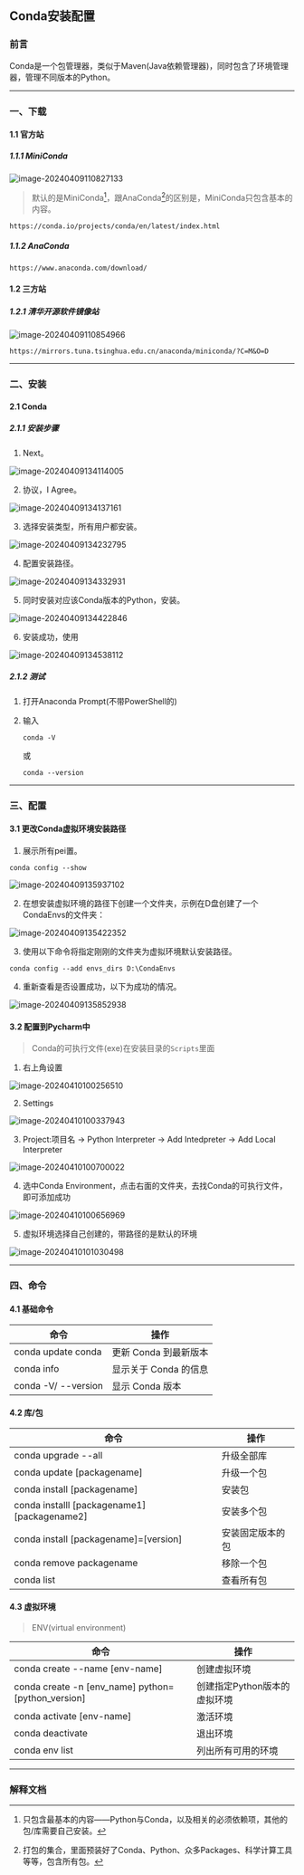 ## Conda安装配置

### 前言

Conda是一个包管理器，类似于Maven(Java依赖管理器)，同时包含了环境管理器，管理不同版本的Python。



---



### 一、下载

#### 1.1 官方站

##### 1.1.1 MiniConda

![image-20240409110827133](https://typora-picture-zhao.oss-cn-beijing.aliyuncs.com/Typora/image-20240409110827133.png)

> 默认的是MiniConda[^1]，跟AnaConda[^2]的区别是，MiniConda只包含基本的内容。

```http
https://conda.io/projects/conda/en/latest/index.html
```



##### 1.1.2 AnaConda

```http
https://www.anaconda.com/download/
```





#### 1.2 三方站

##### 1.2.1 清华开源软件镜像站

![image-20240409110854966](https://typora-picture-zhao.oss-cn-beijing.aliyuncs.com/Typora/image-20240409110854966.png)

```http
https://mirrors.tuna.tsinghua.edu.cn/anaconda/miniconda/?C=M&O=D
```



---



### 二、安装

#### 2.1 Conda

##### 2.1.1 安装步骤

1. Next。

![image-20240409134114005](https://typora-picture-zhao.oss-cn-beijing.aliyuncs.com/Typora/image-20240409134114005.png)

2. 协议，I Agree。

![image-20240409134137161](https://typora-picture-zhao.oss-cn-beijing.aliyuncs.com/Typora/image-20240409134137161.png)

3. 选择安装类型，所有用户都安装。

![image-20240409134232795](https://typora-picture-zhao.oss-cn-beijing.aliyuncs.com/Typora/image-20240409134232795.png)

4. 配置安装路径。

![image-20240409134332931](https://typora-picture-zhao.oss-cn-beijing.aliyuncs.com/Typora/image-20240409134332931.png)

5. 同时安装对应该Conda版本的Python，安装。

![image-20240409134422846](https://typora-picture-zhao.oss-cn-beijing.aliyuncs.com/Typora/image-20240409134422846.png)

6. 安装成功，使用	

![image-20240409134538112](https://typora-picture-zhao.oss-cn-beijing.aliyuncs.com/Typora/image-20240409134538112.png)



##### 2.1.2 测试

1. 打开Anaconda Prompt(不带PowerShell的)

2. 输入

   ```shell
   conda -V
   ```

   或

   ```shell
   conda --version
   ```

   



---



### 三、配置

#### 3.1 更改Conda虚拟环境安装路径

1. 展示所有pei置。

```shell
conda config --show
```

![image-20240409135937102](https://typora-picture-zhao.oss-cn-beijing.aliyuncs.com/Typora/image-20240409135937102.png)

2. 在想安装虚拟环境的路径下创建一个文件夹，示例在D盘创建了一个CondaEnvs的文件夹：

![image-20240409135422352](https://typora-picture-zhao.oss-cn-beijing.aliyuncs.com/Typora/image-20240409135422352.png)

3. 使用以下命令将指定刚刚的文件夹为虚拟环境默认安装路径。

```shell
conda config --add envs_dirs D:\CondaEnvs
```

4. 重新查看是否设置成功，以下为成功的情况。

![image-20240409135852938](https://typora-picture-zhao.oss-cn-beijing.aliyuncs.com/Typora/image-20240409135852938.png)





#### 3.2 配置到Pycharm中

> Conda的可执行文件(exe)在安装目录的`Scripts`里面

1. 右上角设置

![image-20240410100256510](https://typora-picture-zhao.oss-cn-beijing.aliyuncs.com/Typora/image-20240410100256510.png)

2. Settings

![image-20240410100337943](https://typora-picture-zhao.oss-cn-beijing.aliyuncs.com/Typora/image-20240410100337943.png)

3. Project:项目名 → Python Interpreter → Add Intedpreter → Add Local Interpreter

![image-20240410100700022](https://typora-picture-zhao.oss-cn-beijing.aliyuncs.com/Typora/image-20240410100700022.png)

4. 选中Conda Environment，点击右面的文件夹，去找Conda的可执行文件，即可添加成功

![image-20240410100656969](https://typora-picture-zhao.oss-cn-beijing.aliyuncs.com/Typora/image-20240410100656969.png)

5. 虚拟环境选择自己创建的，带路径的是默认的环境

![image-20240410101030498](https://typora-picture-zhao.oss-cn-beijing.aliyuncs.com/Typora/image-20240410101030498.png)



---



### 四、命令

#### 4.1 基础命令

| 命令                | 操作                  |
| ------------------- | --------------------- |
| conda update conda  | 更新 Conda 到最新版本 |
| conda info          | 显示关于 Conda 的信息 |
| conda -V/ --version | 显示 Conda 版本       |





#### 4.2 库/包

| 命令                                         | 操作             |
| -------------------------------------------- | ---------------- |
| conda upgrade --all                          | 升级全部库       |
| conda update [packagename]                   | 升级一个包       |
| conda install [packagename]                  | 安装包           |
| conda installl [packagename1] [packagename2] | 安装多个包       |
| conda install [packagename]=[version]        | 安装固定版本的包 |
| conda remove packagename                     | 移除一个包       |
| conda list                                   | 查看所有包       |





#### 4.3 虚拟环境

> ENV(virtual environment)

| 命令                                               | 操作                         |
| -------------------------------------------------- | ---------------------------- |
| conda create --name [env-name]                     | 创建虚拟环境                 |
| conda create -n [env_name] python=[python_version] | 创建指定Python版本的虚拟环境 |
| conda activate [env-name]                          | 激活环境                     |
| conda deactivate                                   | 退出环境                     |
| conda env list                                     | 列出所有可用的环境           |



----



### 解释文档

[^1]:只包含最基本的内容——Python与Conda，以及相关的必须依赖项，其他的包/库需要自己安装。
[^2]:打包的集合，里面预装好了Conda、Python、众多Packages、科学计算工具等等，包含所有包。